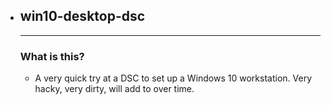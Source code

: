 - ## win10-desktop-dsc
  ---

  ### What is this?
  - A very quick try at a DSC to set up a Windows 10 workstation. Very hacky, very dirty, will add to over time.
